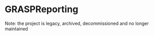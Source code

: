 GRASPReporting
==============
Note: the project is legacy, archived, decommissioned and no longer maintained
